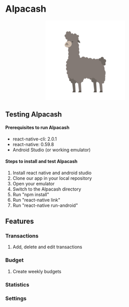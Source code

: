 # Alpacash
<p align = "center">
    <img src="readme_images/main_alpaca.png" width="250" height="250" title="Alpacash">
</p>

Testing Alpacash
------
#### Prerequisites to run Alpacash
+ react-native-cli: 2.0.1  
+ react-native: 0.59.8  
+ Android Studio (or working emulator)  

#### Steps to install and test Alpacash
1. Install react native and android studio
2. Clone our app in your local repository
3. Open your emulator
4. Switch to the Alpacash directory
5. Run "npm install"
6. Run "react-native link"
7. Run "react-native run-android"

Features
------
### Transactions
1. Add, delete and edit transactions

### Budget
1. Create weekly budgets

### Statistics

### Settings